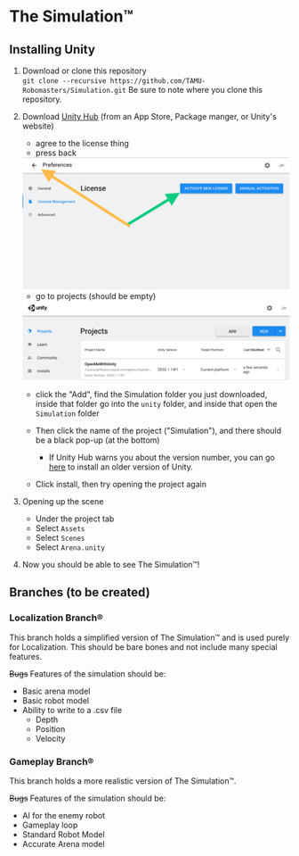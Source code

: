 # The Simulation&trade;

## Installing Unity
1. Download or clone this repository <br>
    `git clone --recursive https://github.com/TAMU-Robomasters/Simulation.git`
    Be sure to note where you clone this repository.
    
2. Download [Unity Hub](https://public-cdn.cloud.unity3d.com/hub/prod/UnityHubSetup.exe) (from an App Store, Package manger, or Unity's website)
    - agree to the license thing
    - press back
    <img src="/documentation/images/activate.png" alt="where-to-click">
    
    - go to projects (should be empty)
    <img src="/documentation/images/unity_hub.png" alt="where-to-click">

    - click the "Add", find the Simulation folder you just downloaded, inside that folder go into the `unity` folder, and inside that open the `Simulation` folder
    - Then click the name of the project ("Simulation"), and there should be a black pop-up (at the bottom)
        - If Unity Hub warns you about the version number, you can go [here](https://unity3d.com/get-unity/download/archive) to install an older version of Unity.
    
    - Click install, then try opening the project again

3. Opening up the scene
    - Under the project tab
    - Select `Assets`
    - Select `Scenes`
    - Select `Arena.unity`

4. Now you should be able to see The Simulation&trade;!

## Branches (to be created)

### Localization Branch&reg;
This branch holds a simplified version of The Simulation&trade; and is used purely for Localization.
This should be bare bones and not include many special features.

~~Bugs~~ Features of the simulation should be:
- Basic arena model
- Basic robot model
- Ability to write to a .csv file
  - Depth
  - Position
  - Velocity

### Gameplay Branch&reg;
This branch holds a more realistic version of The Simulation&trade;.

~~Bugs~~ Features of the simulation should be:
- AI for the enemy robot
- Gameplay loop
- Standard Robot Model
- Accurate Arena model
